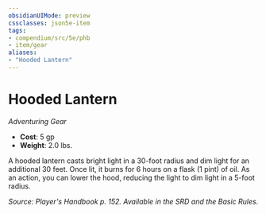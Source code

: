 ```yaml
---
obsidianUIMode: preview
cssclasses: json5e-item
tags:
- compendium/src/5e/phb
- item/gear
aliases: 
- "Hooded Lantern"
---
```

# Hooded Lantern
*Adventuring Gear*  

- **Cost**: 5 gp
- **Weight**: 2.0 lbs.

A hooded lantern casts bright light in a 30-foot radius and dim light for an additional 30 feet. Once lit, it burns for 6 hours on a flask (1 pint) of oil. As an action, you can lower the hood, reducing the light to dim light in a 5-foot radius.

*Source: Player's Handbook p. 152. Available in the SRD and the Basic Rules.*
